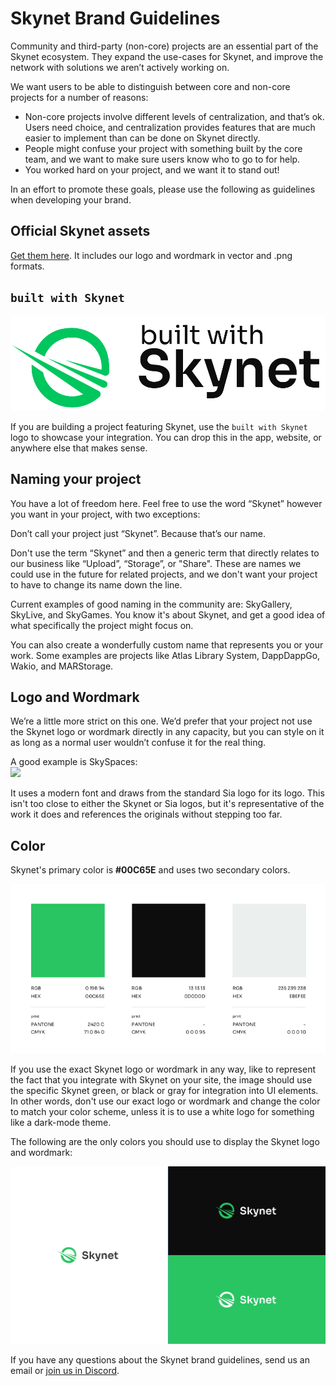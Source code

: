 # Skynet Brand Guidelines

Community and third-party \(non-core\) projects are an essential part of the Skynet ecosystem. They expand the use-cases for Skynet, and improve the network with solutions we aren’t actively working on.

We want users to be able to distinguish between core and non-core projects for a number of reasons:

* Non-core projects involve different levels of centralization, and that’s ok. Users need choice, and centralization provides features that are much easier to implement than can be done on Skynet directly.
* People might confuse your project with something built by the core team, and we want to make sure users know who to go to for help.
* You worked hard on your project, and we want it to stand out!

In an effort to promote these goals, please use the following as guidelines when developing your brand.

## Official Skynet assets

[Get them here](https://siasky.net/nAHuPOfQ_Aj6D5nOuUtIVlLUDSK0zju7dMxAnpOjKYpamA). It includes our logo and wordmark in vector and .png formats.

## `built with Skynet`

![](../.gitbook/assets/built-with-skynet.png)

If you are building a project featuring Skynet, use the `built with Skynet` logo to showcase your integration. You can drop this in the app, website, or anywhere else that makes sense.

## Naming your project

You have a lot of freedom here. Feel free to use the word “Skynet” however you want in your project, with two exceptions:

Don’t call your project just “Skynet”. Because that’s our name.

Don't use the term “Skynet” and then a generic term that directly relates to our business like “Upload”, “Storage”, or "Share". These are names we could use in the future for related projects, and we don't want your project to have to change its name down the line.

Current examples of good naming in the community are: SkyGallery, SkyLive, and SkyGames. You know it's about Skynet, and get a good idea of what specifically the project might focus on.

You can also create a wonderfully custom name that represents you or your work. Some examples are projects like Atlas Library System, DappDappGo, Wakio, and MARStorage.

## Logo and Wordmark

We’re a little more strict on this one. We’d prefer that your project not use the Skynet logo or wordmark directly in any capacity, but you can style on it as long as a normal user wouldn’t confuse it for the real thing.

A good example is SkySpaces:  
![](https://files.helpdocs.io/obkhjggi1d/articles/v9ww0cthi5/1598558209852/sky-spaces-g-531-bd-028.png)

It uses a modern font and draws from the standard Sia logo for its logo. This isn't too close to either the Skynet or Sia logos, but it's representative of the work it does and references the originals without stepping too far.

## Color

Skynet's primary color is **\#00C65E** and uses two secondary colors.

![](../.gitbook/assets/skynet-colors.png)

If you use the exact Skynet logo or wordmark in any way, like to represent the fact that you integrate with Skynet on your site, the image should use the specific Skynet green, or black or gray for integration into UI elements. In other words, don't use our exact logo or wordmark and change the color to match your color scheme, unless it is to use a white logo for something like a dark-mode theme.

The following are the only colors you should use to display the Skynet logo and wordmark:

![](../.gitbook/assets/skynet-color-rep.png)

If you have any questions about the Skynet brand guidelines, send us an email or [join us in Discord](https://discord.gg/skynetlabs).

